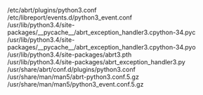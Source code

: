 /etc/abrt/plugins/python3.conf  
/etc/libreport/events.d/python3\_event.conf  
/usr/lib/python3.4/site-packages/\_\_pycache\_\_/abrt\_exception\_handler3.cpython-34.pyc  
/usr/lib/python3.4/site-packages/\_\_pycache\_\_/abrt\_exception\_handler3.cpython-34.pyo  
/usr/lib/python3.4/site-packages/abrt3.pth  
/usr/lib/python3.4/site-packages/abrt\_exception\_handler3.py  
/usr/share/abrt/conf.d/plugins/python3.conf  
/usr/share/man/man5/abrt-python3.conf.5.gz  
/usr/share/man/man5/python3\_event.conf.5.gz  
